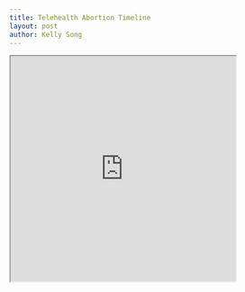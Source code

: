 ```yaml
---
title: Telehealth Abortion Timeline
layout: post
author: Kelly Song
---
```


<iframe src="https://my.visme.co/view/q6ed4z7r-voql9krgqzep2x1w" width="400" height="400"></iframe>
